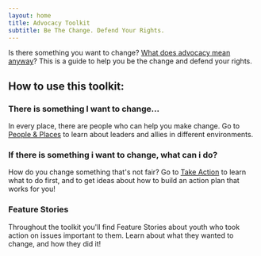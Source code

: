 ```yaml
---
layout: home
title: Advocacy Toolkit
subtitle: Be The Change. Defend Your Rights.
---
```


Is there something you want to change? [What does advocacy mean anyway](/key-terms.html#what-does-advocacy-mean)? This is a guide to help you be the change and defend your rights.

## How to use this toolkit:

### There is something I want to change...
In every place, there are people who can help you make change. Go to <a href="/#people-places">People & Places</a> to learn about leaders and allies in different environments.

### If there is something i want to change, what can i do?
How do you change something that's not fair? Go to <a href="/#strategy">Take Action</a> to learn what to do first, and to get ideas about how to build an action plan that works for you!

### Feature Stories

Throughout the toolkit you'll find Feature Stories about youth who took action on issues important to them. Learn about what they wanted to change, and how they did it!
